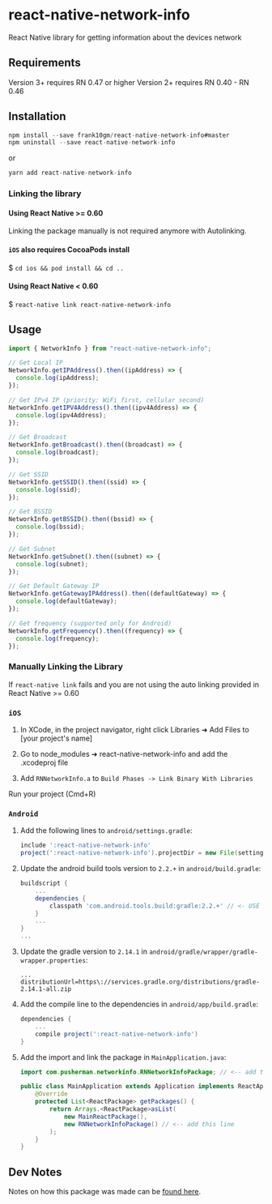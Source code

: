 # react-native-network-info

React Native library for getting information about the devices network

## Requirements

Version 3+ requires RN 0.47 or higher
Version 2+ requires RN 0.40 - RN 0.46

## Installation

```javascript
npm install --save frank10gm/react-native-network-info#master
npm uninstall --save react-native-network-info
```

or

```javascript
yarn add react-native-network-info
```

### Linking the library

#### Using React Native >= 0.60

Linking the package manually is not required anymore with Autolinking.

#### `iOS` also requires CocoaPods install

\$ `cd ios && pod install && cd ..`

#### Using React Native < 0.60

\$ `react-native link react-native-network-info`

## Usage

```javascript
import { NetworkInfo } from "react-native-network-info";

// Get Local IP
NetworkInfo.getIPAddress().then((ipAddress) => {
  console.log(ipAddress);
});

// Get IPv4 IP (priority: WiFi first, cellular second)
NetworkInfo.getIPV4Address().then((ipv4Address) => {
  console.log(ipv4Address);
});

// Get Broadcast
NetworkInfo.getBroadcast().then((broadcast) => {
  console.log(broadcast);
});

// Get SSID
NetworkInfo.getSSID().then((ssid) => {
  console.log(ssid);
});

// Get BSSID
NetworkInfo.getBSSID().then((bssid) => {
  console.log(bssid);
});

// Get Subnet
NetworkInfo.getSubnet().then((subnet) => {
  console.log(subnet);
});

// Get Default Gateway IP
NetworkInfo.getGatewayIPAddress().then((defaultGateway) => {
  console.log(defaultGateway);
});

// Get frequency (supported only for Android)
NetworkInfo.getFrequency().then((frequency) => {
  console.log(frequency);
});
```

### Manually Linking the Library

If `react-native link` fails and you are not using the auto linking provided in React Native >= 0.60

### `iOS`

1. In XCode, in the project navigator, right click Libraries ➜ Add Files to [your project's name]

2. Go to node_modules ➜ react-native-network-info and add the .xcodeproj file

3. Add `RNNetworkInfo.a` to `Build Phases -> Link Binary With Libraries`

Run your project (Cmd+R)

### `Android`

1. Add the following lines to `android/settings.gradle`:

   ```gradle
   include ':react-native-network-info'
   project(':react-native-network-info').projectDir = new File(settingsDir, '../node_modules/react-native-network-info/android')
   ```

2. Update the android build tools version to `2.2.+` in `android/build.gradle`:
   ```gradle
   buildscript {
       ...
       dependencies {
           classpath 'com.android.tools.build:gradle:2.2.+' // <- USE 2.2.+ version
       }
       ...
   }
   ...
   ```
3. Update the gradle version to `2.14.1` in `android/gradle/wrapper/gradle-wrapper.properties`:

   ```
   ...
   distributionUrl=https\://services.gradle.org/distributions/gradle-2.14.1-all.zip
   ```

4. Add the compile line to the dependencies in `android/app/build.gradle`:

   ```gradle
   dependencies {
       ...
       compile project(':react-native-network-info')
   }
   ```

5. Add the import and link the package in `MainApplication.java`:

   ```java
   import com.pusherman.networkinfo.RNNetworkInfoPackage; // <-- add this import

   public class MainApplication extends Application implements ReactApplication {
       @Override
       protected List<ReactPackage> getPackages() {
           return Arrays.<ReactPackage>asList(
               new MainReactPackage(),
               new RNNetworkInfoPackage() // <-- add this line
           );
       }
   }
   ```

## Dev Notes

Notes on how this package was made can be [found here](https://eastcodes.com/packaging-and-sharing-react-native-modules "Packaging and Sharing React Native Modules").
